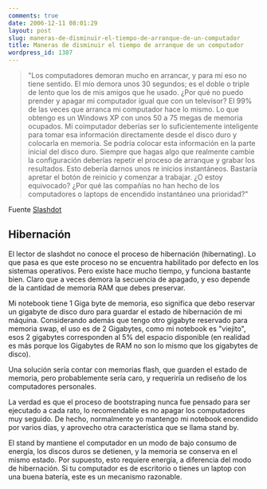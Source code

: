 ```yaml
---
comments: true
date: 2006-12-11 08:01:29
layout: post
slug: maneras-de-disminuir-el-tiempo-de-arranque-de-un-computador
title: Maneras de disminuir el tiempo de arranque de un computador
wordpress_id: 1387
---
```


> "Los computadores demoran mucho en arrancar, y para mí eso no tiene sentido. El mío demora unos 30 segundos; es el doble o triple de lento que los de mis amigos que he usado. ¿Por qué no puedo prender y apagar mi computador igual que con un televisor? El 99% de las veces que arranca mi computador hace lo mismo. Lo que obtengo es un Windows XP con unos 50 a 75 megas de memoria ocupados. Mi coimputador deberías ser lo suficientemente inteligente para tomar esa información directamente desde el disco duro y colocarla en memoria. Se podría colocar esta información en la parte inicial del disco duro. Siempre que hagas algo que realmente cambie la configuración deberías repetir el proceso de arranque y grabar los resultados. Esto debería darnos unos re inicios instantáneos. Bastaría apretar el botón de reinicio y comenzar a trabajar. ¿O estoy equivocado? ¿Por qué las compañías no han hecho de los computadores o laptops de encendido instantáneo una prioridad?"


Fuente [Slashdot](http://replay.waybackmachine.org/20071029153224/http://ask.slashdot.org/askslashdot/06/12/11/0142212.shtml)


## Hibernación

El lector de slashdot no conoce el proceso de hibernación (hibernating). Lo que pasa es que este proceso no se encuentra habilitado por defecto en los sistemas operativos. Pero existe hace mucho tiempo, y funciona bastante bien. Claro que a veces demora la secuencia de apagado, y eso depende de la cantidad de memoria RAM que debes preservar.

Mi notebook tiene 1 Giga byte de memoria, eso significa que debo reservar un gigabyte de disco duro para guardar el estado de hibernación de mi máquina. Considerando además que tengo otro gigabyte reservado para memoria swap, el uso es de 2 Gigabytes, como mi notebook es "viejito", esos 2 gigabytes corresponden al 5% del espacio disponible (en realidad es más porque los Gigabytes de RAM no son lo mismo que los gigabytes de disco).

Una solución sería contar con memorias flash, que guarden el estado de memoria, pero probablemente sería caro, y requeriría un rediseño de los computadores personales.

La verdad es que el proceso de bootstraping nunca fue pensado para ser ejecutado a cada rato, lo recomendable es no apagar los computadores muy seguido. De hecho, normalmente yo mantengo mi notebook encendido por varios días, y aprovecho otra característica que se llama stand by.

El stand by mantiene el computador en un modo de bajo consumo de energía, los discos duros se detienen, y la memoria se conserva en el mismo estado. Por supuesto, esto requiere energía, a diferencia del modo de hibernación. Si tu computador es de escritorio o tienes un laptop con una buena batería, este es un mecanismo razonable.

